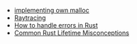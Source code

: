 - [implementing own malloc](https://danluu.com/malloc-tutorial/)
- [Raytracing](https://raytracing.github.io/books/RayTracingInOneWeekend.html)
- [How to handle errors in Rust](https://nick.groenen.me/posts/rust-error-handling/)
- [Common Rust Lifetime Misconceptions](https://github.com/pretzelhammer/rust-blog/blob/master/posts/common-rust-lifetime-misconceptions.md)
